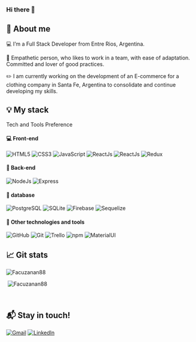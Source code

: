 ### Hi there 👋


## :boy: About me
:computer: I’m a Full Stack Developer from Entre Rios, Argentina.

:raising_hand: Empathetic person, who likes to work in a team, with ease of adaptation. Committed and lover of good practices.

:pencil2: I am currently working on the development of an E-commerce for a clothing company in Santa Fe, Argentina to consolidate and continue developing my skills.
<br>

## :bulb: My stack
Tech and Tools Preference
<br>
#### :computer: Front-end 
![HTML5](https://img.shields.io/badge/html5-%23E34F26.svg?style=for-the-badge&logo=html5&logoColor=white)
![CSS3](https://img.shields.io/badge/css3-%231572B6.svg?style=for-the-badge&logo=css3&logoColor=white)
![JavaScript](https://img.shields.io/badge/javascript-%23323330.svg?style=for-the-badge&logo=javascript&logoColor=%23F7DF1E)
![ReactJs](https://img.shields.io/badge/React-20232A?style=for-the-badge&logo=react&logoColor=61DAFB)
![ReactJs](https://img.shields.io/badge/React_Router-CA4245?style=for-the-badge&logo=react-router&logoColor=white)
![Redux](https://img.shields.io/badge/Redux-593D88?style=for-the-badge&logo=redux&logoColor=white)
<br>
#### :electric_plug: Back-end 
![NodeJs](https://img.shields.io/badge/Node.js-43853D?style=for-the-badge&logo=node.js&logoColor=white)
![Express](https://img.shields.io/badge/Express.js-404D59?style=for-the-badge)
<br>
#### :floppy_disk: database 
![PostgreSQL](https://img.shields.io/badge/PostgreSQL-316192?style=for-the-badge&logo=postgresql&logoColor=white)
![SQLite](https://img.shields.io/badge/SQLite-07405E?style=for-the-badge&logo=sqlite&logoColor=white)
![Firebase](https://img.shields.io/badge/Firebase-039BE5?style=for-the-badge&logo=Firebase&logoColor=white)
![Sequelize](https://img.shields.io/badge/Sequelize-52B0E7?style=for-the-badge&logo=Sequelize&logoColor=white)
<br>
#### :paperclip: Other technologies and tools
![GitHub](https://img.shields.io/badge/github-%23121011.svg?style=for-the-badge&logo=github&logoColor=white)
![Git](https://img.shields.io/badge/git-%23F05033.svg?style=for-the-badge&logo=git&logoColor=white)
![Trello](https://img.shields.io/badge/Trello-%23026AA7.svg?style=for-the-badge&logo=Trello&logoColor=white)
![npm](https://img.shields.io/badge/NPM-%23000000.svg?style=for-the-badge&logo=npm&logoColor=white)
![MaterialUI](https://img.shields.io/badge/Material%20UI-007FFF?style=for-the-badge&logo=mui&logoColor=white)
<br>

## :chart_with_upwards_trend: Git stats

  <p align="left" ><img src="https://github-readme-stats.vercel.app/api/top-langs/?username=Facuzanan88&theme=blue-green" alt="Facuzanan88" /></p>
  <p>&nbsp;<img src="https://github-readme-stats.vercel.app/api?username=Facuzanan88&show_icons=true&locale=en" alt="Facuzanan88" /></p> 
  
<br>

## :mailbox_with_mail: Stay in touch!
[![Gmail](https://img.shields.io/badge/-GMAIL-D14836?style=for-the-badge&logo=gmail&logoColor=white)](mailto:facundozanandrea@gmail.com)
[![LinkedIn](https://img.shields.io/badge/-LINKEDIN-0077B5?style=for-the-badge&logo=linkedin&logoColor=white)](https://www.linkedin.com/in/facundo-zanandrea-884958247/)
<!--
**Facuzanan88/Facuzanan88** is a ✨ _special_ ✨ repository because its `README.md` (this file) appears on your GitHub profile.

Here are some ideas to get you started:

- 🔭 I’m currently working on ...
- 🌱 I’m currently learning ...
- 👯 I’m looking to collaborate on ...
- 🤔 I’m looking for help with ...
- 💬 Ask me about ...
- 📫 How to reach me: ...
- 😄 Pronouns: ...
- ⚡ Fun fact: ...
-->
